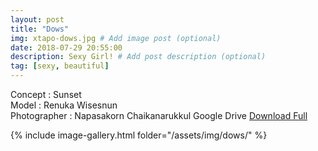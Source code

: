 ```yaml
---
layout: post
title: "Dows"
img: xtapo-dows.jpg # Add image post (optional)
date: 2018-07-29 20:55:00
description: Sexy Girl! # Add post description (optional)
tag: [sexy, beautiful]
---
```

Concept : Sunset  
Model : Renuka Wisesnun  
Photographer : Napasakorn Chaikanarukkul
Google Drive [Download Full](http://gestyy.com/e0Gem7)           

{% include image-gallery.html folder="/assets/img/dows/" %}

